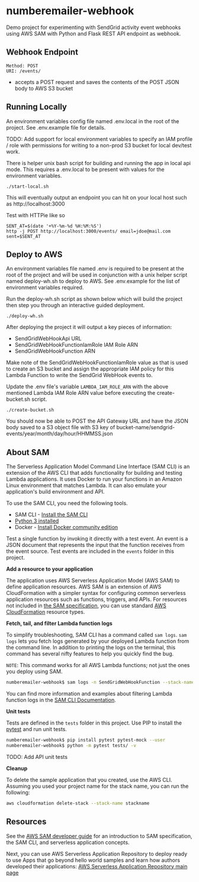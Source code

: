 # numberemailer-webhook

Demo project for experimenting with SendGrid activity event webhooks using AWS SAM with Python and Flask REST API endpoint as webhook.

## Webhook Endpoint

```
Method: POST
URI: /events/
```

* accepts a POST request and saves the contents of the POST JSON body to AWS S3 bucket

## Running Locally

An environment variables config file named .env.local in the root of the project. See .env.example file for details.

TODO: Add support for local environment variables to specify an IAM profile / role with permissions for writing to a non-prod S3 bucket for local dev/test work.

There is helper unix bash script for building and running the app in local api mode. This requires a .env.local to be present with values for the environment variables.  

```
./start-local.sh
```

This will eventually output an endpoint you can hit on your local host such as http://localhost:3000

Test with HTTPie like so

```
SENT_AT=$(date '+%Y-%m-%d %H:%M:%S')
http -j POST http://localhost:3000/events/ email=jdoe@mail.com sent=$SENT_AT
```

## Deploy to AWS

An environment variables file named .env is required to be present at the root of the project and will be used in conjunction with a unix helper script named deploy-wh.sh to deploy to AWS. See .env.example for the list of environment variables required.

Run the deploy-wh.sh script as shown below which will build the project then step you through an interactive guided deployment.

```
./deploy-wh.sh
```

After deploying the project it will output a key pieces of information: 
* SendGridWebHookApi URL
* SendGridWebHookFunctionIamRole IAM Role ARN
* SendGridWebHookFunction ARN

Make note of the SendGridWebHookFunctionIamRole value as that is used to create an S3 bucket and assign the appropriate IAM policy for this Lambda Function to write the SendGrid WebHook events to.

Update the .env file's variable `LAMBDA_IAM_ROLE_ARN` with the above mentioned Lambda IAM Role ARN value before executing the create-bucket.sh script.

```
./create-bucket.sh
```

You should now be able to POST the API Gateway URL and have the JSON body saved to a S3 object file with S3 key of bucket-name/sendgrid-events/year/month/day/hour/HHMMSS.json

## About SAM

The Serverless Application Model Command Line Interface (SAM CLI) is an extension of the AWS CLI that adds functionality for building and testing Lambda applications. It uses Docker to run your functions in an Amazon Linux environment that matches Lambda. It can also emulate your application's build environment and API.

To use the SAM CLI, you need the following tools.

* SAM CLI - [Install the SAM CLI](https://docs.aws.amazon.com/serverless-application-model/latest/developerguide/serverless-sam-cli-install.html)
* [Python 3 installed](https://www.python.org/downloads/)
* Docker - [Install Docker community edition](https://hub.docker.com/search/?type=edition&offering=community)

Test a single function by invoking it directly with a test event. An event is a JSON document that represents the input that the function receives from the event source. Test events are included in the `events` folder in this project.


__Add a resource to your application__

The application uses AWS Serverless Application Model (AWS SAM) to define application resources. AWS SAM is an extension of AWS CloudFormation with a simpler syntax for configuring common serverless application resources such as functions, triggers, and APIs. For resources not included in [the SAM specification](https://github.com/awslabs/serverless-application-model/blob/master/versions/2016-10-31.md), you can use standard [AWS CloudFormation](https://docs.aws.amazon.com/AWSCloudFormation/latest/UserGuide/aws-template-resource-type-ref.html) resource types.

__Fetch, tail, and filter Lambda function logs__

To simplify troubleshooting, SAM CLI has a command called `sam logs`. `sam logs` lets you fetch logs generated by your deployed Lambda function from the command line. In addition to printing the logs on the terminal, this command has several nifty features to help you quickly find the bug.

`NOTE`: This command works for all AWS Lambda functions; not just the ones you deploy using SAM.

```bash
numberemailer-webhook$ sam logs -n SendGridWebHookFunction --stack-name numberemailer-webhook --tail
```

You can find more information and examples about filtering Lambda function logs in the [SAM CLI Documentation](https://docs.aws.amazon.com/serverless-application-model/latest/developerguide/serverless-sam-cli-logging.html).

__Unit tests__

Tests are defined in the `tests` folder in this project. Use PIP to install the [pytest](https://docs.pytest.org/en/latest/) and run unit tests.

```bash
numberemailer-webhook$ pip install pytest pytest-mock --user
numberemailer-webhook$ python -m pytest tests/ -v
```

TODO: Add API unit tests


__Cleanup__

To delete the sample application that you created, use the AWS CLI. Assuming you used your project name for the stack name, you can run the following:

```bash
aws cloudformation delete-stack --stack-name stackname
```

## Resources

See the [AWS SAM developer guide](https://docs.aws.amazon.com/serverless-application-model/latest/developerguide/what-is-sam.html) for an introduction to SAM specification, the SAM CLI, and serverless application concepts.

Next, you can use AWS Serverless Application Repository to deploy ready to use Apps that go beyond hello world samples and learn how authors developed their applications: [AWS Serverless Application Repository main page](https://aws.amazon.com/serverless/serverlessrepo/)
